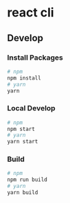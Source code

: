 # react cli

## Develop

### Install Packages

```bash
# npm
npm install
# yarn
yarn
```

### Local Develop

```bash
# npm
npm start
# yarn
yarn start
```

### Build

```bash
# npm
npm run build
# yarn
yarn build
```
